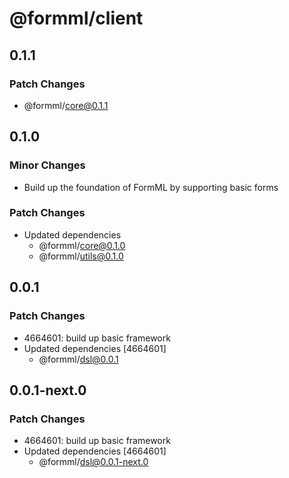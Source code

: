 # @formml/client

## 0.1.1

### Patch Changes

- @formml/core@0.1.1

## 0.1.0

### Minor Changes

- Build up the foundation of FormML by supporting basic forms

### Patch Changes

- Updated dependencies
  - @formml/core@0.1.0
  - @formml/utils@0.1.0

## 0.0.1

### Patch Changes

- 4664601: build up basic framework
- Updated dependencies [4664601]
  - @formml/dsl@0.0.1

## 0.0.1-next.0

### Patch Changes

- 4664601: build up basic framework
- Updated dependencies [4664601]
  - @formml/dsl@0.0.1-next.0
